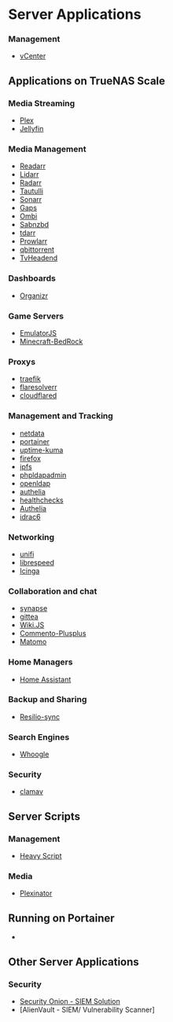 # Server Applications
### Management
- [vCenter](https://wiki.commsnet.org/en/Applications/Server_Applications/vcenter)

## Applications on TrueNAS Scale

### Media Streaming
- [Plex]()
- [Jellyfin](https://wiki.commsnet.org/en/Applications/Server_Applications/Jellyfin)

### Media Management
- [Readarr](https://wiki.commsnet.org/en/Applications/Server_Applications/Readarr)
- [Lidarr](https://wiki.commsnet.org/en/Applications/Server_Applications/Lidarr)
- [Radarr](https://wiki.commsnet.org/en/Applications/Server_Applications/Radarr)
- [Tautulli](https://wiki.commsnet.org/en/Applications/Server_Applications/Tautulli)
- [Sonarr](https://wiki.commsnet.org/en/Applications/Server_Applications/Sonarr)
- [Gaps](https://wiki.commsnet.org/en/Applications/Server_Applications/Gaps)
- [Ombi](https://wiki.commsnet.org/en/Applications/Server_Applications/Ombi)
- [Sabnzbd](https://wiki.commsnet.org/en/Applications/Server_Applications/Sabnzbd)
- [tdarr](https://wiki.commsnet.org/en/Applications/Server_Applications/Tdarr)
- [Prowlarr](https://wiki.commsnet.org/en/Applications/Server_Applications/Prowlarr)
- [qbittorrent](https://wiki.commsnet.org/en/Applications/Server_Applications/qbittorrent)
- [TvHeadend](https://wiki.commsnet.org/en/Applications/Server_Applications/TvHeadend)

### Dashboards
- [Organizr](https://wiki.commsnet.org/en/Applications/Server_Applications/Organizr)

### Game Servers
- [EmulatorJS](https://wiki.commsnet.org/en/Applications/Server_Applications/EmulatorJS)
- [Minecraft-BedRock](https://wiki.commsnet.org/en/Applications/Server_Applications/Minecraft-BedRock)

### Proxys
- [traefik](https://wiki.commsnet.org/en/Applications/Server_Applications/traefik)
- [flaresolverr](https://wiki.commsnet.org/en/Applications/Server_Applications/flaresolverr)
- [cloudflared](https://wiki.commsnet.org/en/Applications/Server_Applications/cloudflared)

### Management and Tracking
- [netdata](https://wiki.commsnet.org/en/Applications/Server_Applications/netdata)
- [portainer](https://wiki.commsnet.org/en/Applications/Server_Applications/portainer)
- [uptime-kuma](https://wiki.commsnet.org/en/Applications/Server_Applications/uptime-kuma)
- [firefox](https://wiki.commsnet.org/en/Applications/Server_Applications/firefox)
- [ipfs](https://wiki.commsnet.org/en/Applications/Server_Applications/ipfs)
- [phpldapadmin](https://wiki.commsnet.org/en/Applications/Server_Applications/phpldapadmin)
- [openldap](https://wiki.commsnet.org/en/Applications/Server_Applications/openldap)
- [authelia](https://wiki.commsnet.org/en/Applications/Server_Applications/Authelia)
- [healthchecks](https://wiki.commsnet.org/en/Applications/Server_Applications/healthchecks)
- [Authelia](https://wiki.commsnet.org/en/Server_Applications/Authelia)
- [idrac6]()

### Networking
- [unifi](https://wiki.commsnet.org/en/Applications/Server_Applications/unifi)
- [librespeed](https://wiki.commsnet.org/en/Applications/Server_Applications/librespeed)
- [Icinga](https://wiki.commsnet.org/en/Server_Applications/Icinga)

### Collaboration and chat
- [synapse](https://wiki.commsnet.org/en/Applications/Server_Applications/synapse)
- [gittea](https://wiki.commsnet.org/en/Applications/Server_Applications/gittea)
- [Wiki.JS](https://wiki.commsnet.org/en/Applications/Server_Applications/Wiki_JS)
- [Commento-Plusplus](https://wiki.commsnet.org/en/Applications/Server_Applications/Commento-Plusplus)
- [Matomo](https://wiki.commsnet.org/en/Applications/Server_Applications/Matomo)

### Home Managers
- [Home Assistant](https://wiki.commsnet.org/en/Server_Applications/Home_Assistant)

### Backup and Sharing
- [Resilio-sync](https://wiki.commsnet.org/en/Applications/Server_Applications/Resilio-Sync)

### Search Engines
- [Whoogle](https://wiki.commsnet.org/en/Applications/Server_Applications/Whoogle)

### Security
- [clamav](https://wiki.commsnet.org/en/Applications/Server_Applications/clamav)

## Server Scripts
### Management
- [Heavy Script]()

### Media
- [Plexinator](https://wiki.commsnet.org/en/Applications/Server_Applications/Plexinator)


## Running on Portainer
- 


## Other Server Applications
### Security
- [Security Onion - SIEM Solution](https://wiki.commsnet.org/en/Applications/Server_Applications/SecurityOnion)
- [AlienVault - SIEM/ Vulnerability Scanner]